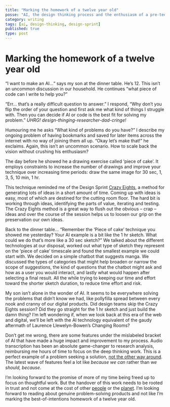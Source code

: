 ```yaml
---
title: "Marking the homework of a twelve year old"
posse: "AI, the design thinking process and the enthusiasm of a pre-teen."
category: writing
tags: [ai, design-thinking, design-sprint]
published: true
type: post
---
```


# Marking the homework of a twelve year old

“I want to make an AI…“ says my son at the dinner table. He’s 12. This isn’t an uncommon discussion in our household. He continues “what piece of code can I write to help you?”

“Err… that’s a really difficult question to answer.” I respond, “Why don’t you flip the order of your question and first ask me what kind of things I struggle with. Then you can decide if AI or code is the best fit for solving my problem.” *UHRG! design-thinging-researcher-dad-cringe!*

Humouring me he asks “What kind of problems do you have?” I describe my ongoing problem of having bookmarks and saved for later items across the internet with no way of joining them all up. “Okay let’s make that!” he exclaims. Again, this isn’t an uncommon scenario. How to scale back the vision without crushing his enthusiasm?

The day before he showed he a drawing exercise called ‘piece of cake’. It employs constraints to increase the number of drawings and improve your technique over increasing time periods: draw the same image for 30 sec, 1, 3, 5, 10 min, 1 hr.

This technique reminded me of the Design Sprint [Crazy Eights](https://clearleft.com/thinking/crazy-eights), a method for generating lots of ideas in a short amount of time. Coming up with ideas is easy, most of which are destined for the cutting room floor. The hard bit is working through ideas, identifying the parts of value, iterating and testing. The Crazy Eights method is a great way to flush out the obvious – crap – ideas and over the course of the session helps us to loosen our grip on the preservation our own ideas.

Back to the dinner table… “Remember the ‘Piece of cake’ technique you showed me yesterday? Your AI example is a bit like the 1 hr sketch. What could we do that’s more like a 30 sec sketch?” We talked about the different technologies at our disposal, worked out what type of sketch they represent on the ‘piece of cake’ timescale and found the smallest example we could start with. We decided on a simple chatbot that suggests manga. We discussed the types of categories that might help broaden or narrow the scope of suggestions, the kind of questions that the chatbot might ask and how as a user you would interact, and lastly what would happen after selecting a final result. All the while trying to keeping our time and effort toward the shorter sketch duration, to reduce time effort and risk.

My son isn’t alone in the wonder of AI. It seems to be everywhere solving the problems that didn’t know we had, like pollyfilla spread between every nook and cranny of our digital products. Did design teams skip the Crazy Eights session? Did they go straight for the 1 hr sketch and just build the damn thing? I‘m left wondering if, when we look back at this era of the web and digital, we’ll be left with the AI technology equivalent of the gaudy aftermath of Laurence Llewelyn-Bowen’s Changing Rooms?

Don’t get me wrong, there are some features under the mislabeled bracket of AI that have made a huge impact and improvement to my process. Audio transcription has been an absolute game-changer to research analysis, reimbursing me hours of time to focus on the deep thinking work. This is a perfect example of a problem seeking a solution, [not the other way around](https://help.notably.ai/en/articles/8573021-creating-ai-insight-cover-photos). The latest wave of features feel a lot like *because we can* rather than *we should, because*.

I’m looking forward to the promise of more of my time being freed up to focus on thoughtful work. But the handover of this work needs to be rooted in trust and not come at the cost of other [people](https://www.washingtonpost.com/technology/2023/11/05/ai-deepfake-porn-teens-women-impact/) or the [planet](https://www.theverge.com/2023/10/10/23911059/ai-climate-impact-google-openai-chatgpt-energy). I’m looking forward to reading about genuine problem-solving products and not like I’m marking the best-of-intentions homework of a twelve year old.